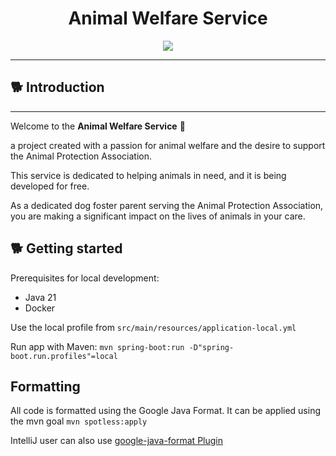 <h1 align="center">Animal Welfare Service</h1>

<p align="center">
  <a href="https://skillicons.dev">
    <img src="https://skillicons.dev/icons?i=spring,azure,docker,postgresql" />
  </a>
</p>
<hr>

## 🐕 Introduction
<hr>

Welcome to the **Animal Welfare Service** 🐶 

a project created with a passion for animal welfare and the desire to support the Animal Protection Association. 

This service is dedicated to helping animals in need, and it is being developed for free. 

As a dedicated dog foster parent serving the Animal Protection Association, you are making a significant impact on the lives of animals in your care.

## 🐕 Getting started

Prerequisites for local development:
- Java 21
- Docker

Use the local profile from `src/main/resources/application-local.yml`

Run app with Maven: `mvn spring-boot:run -D"spring-boot.run.profiles"=local`

## Formatting

All code is formatted using the Google Java Format. It can be applied using the mvn goal `mvn spotless:apply`

IntelliJ user can also use [google-java-format Plugin](https://plugins.jetbrains.com/plugin/8527-google-java-format)
